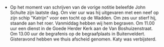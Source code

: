 - Op het moment van schrijven van de vorige notitie beleefde John Schulte zijn laatste dag. Om vier uur was hij uitgevaren met een neef op zijn schip "Katrijn" voor een tocht op de Wadden. Om zes uur stierf hij, staande aan het roer. Vanmiddag hebben wij hem begraven. Om 11.00 uur een dienst in de Goede Herder Kerk aan de Van Boshuizenstraat. Om 13.00 uur de begrafenis op de begraafplaats in Buitenveldert. Gisteravond hebben we thuis afscheid genomen. Katy was verbijsterd.